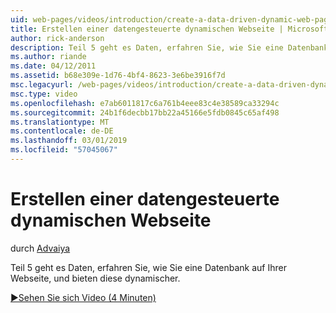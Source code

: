```yaml
---
uid: web-pages/videos/introduction/create-a-data-driven-dynamic-web-page
title: Erstellen einer datengesteuerte dynamischen Webseite | Microsoft-Dokumentation
author: rick-anderson
description: Teil 5 geht es Daten, erfahren Sie, wie Sie eine Datenbank auf Ihrer Webseite, und bieten diese dynamischer.
ms.author: riande
ms.date: 04/12/2011
ms.assetid: b68e309e-1d76-4bf4-8623-3e6be3916f7d
msc.legacyurl: /web-pages/videos/introduction/create-a-data-driven-dynamic-web-page
msc.type: video
ms.openlocfilehash: e7ab6011817c6a761b4eee83c4e38589ca33294c
ms.sourcegitcommit: 24b1f6decbb17bb22a45166e5fdb0845c65af498
ms.translationtype: MT
ms.contentlocale: de-DE
ms.lasthandoff: 03/01/2019
ms.locfileid: "57045067"
---
```

<a name="create-a-data-driven-dynamic-web-page"></a>Erstellen einer datengesteuerte dynamischen Webseite
====================
durch [Advaiya](https://twitter.com/Advaiyasolns)

Teil 5 geht es Daten, erfahren Sie, wie Sie eine Datenbank auf Ihrer Webseite, und bieten diese dynamischer.

[&#9654;Sehen Sie sich Video (4 Minuten)](https://channel9.msdn.com/Blogs/ASP-NET-Site-Videos/create-a-data-driven-dynamic-web-page)

